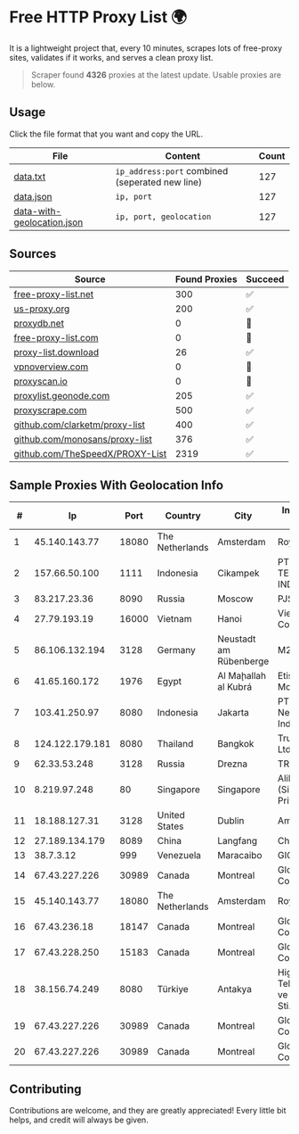 
# Free HTTP Proxy List 🌍

It is a lightweight project that, every 10 minutes, scrapes lots of free-proxy sites, validates if it works, and serves a clean proxy list.


> Scraper found **4326** proxies at the latest update. Usable proxies are below.

## Usage

Click the file format that you want and copy the URL.


|File|Content|Count|
|----|-------|-----|
|[data.txt](https://raw.githubusercontent.com/themiralay/Proxy-List-World/master/data.txt)|`ip_address:port` combined (seperated new line)|127|
|[data.json](https://raw.githubusercontent.com/themiralay/Proxy-List-World/master/data.json)|`ip, port`|127|
|[data-with-geolocation.json](https://raw.githubusercontent.com/themiralay/Proxy-List-World/master/data-with-geolocation.json)|`ip, port, geolocation`|127|

## Sources

|Source|Found Proxies|Succeed|
|------|-------------|-------|
|[free-proxy-list.net](https://free-proxy-list.net)|300|✅|
|[us-proxy.org](https://www.us-proxy.org)|200|✅|
|[proxydb.net](http://proxydb.net)|0|🚫|
|[free-proxy-list.com](https://free-proxy-list.com/?page=&port=&type%5B%5D=http&type%5B%5D=https&up_time=0&search=Search)|0|🚫|
|[proxy-list.download](https://www.proxy-list.download/HTTP)|26|✅|
|[vpnoverview.com](https://vpnoverview.com/privacy/anonymous-browsing/free-proxy-servers)|0|🚫|
|[proxyscan.io](https://www.proxyscan.io)|0|🚫|
|[proxylist.geonode.com](https://proxylist.geonode.com/api/proxy-list?limit=300&page=1&sort_by=lastChecked&sort_type=desc&protocols=http,https)|205|✅|
|[proxyscrape.com](https://api.proxyscrape.com/v2/?request=displayproxies&protocol=http&timeout=10000&country=all&ssl=all&anonymity=all)|500|✅|
|[github.com/clarketm/proxy-list](https://raw.githubusercontent.com/clarketm/proxy-list/master/proxy-list-raw.txt)|400|✅|
|[github.com/monosans/proxy-list](https://raw.githubusercontent.com/monosans/proxy-list/main/proxies/http.txt)|376|✅|
|[github.com/TheSpeedX/PROXY-List](https://raw.githubusercontent.com/TheSpeedX/PROXY-List/master/http.txt)|2319|✅|


## Sample Proxies With Geolocation Info

|#|Ip|Port|Country|City|Internet Service Provider|
|-|--|----|-------|----|-------------------------|
|1|45.140.143.77|18080|The Netherlands|Amsterdam|RoyaleHosting BV|
|2|157.66.50.100|1111|Indonesia|Cikampek|PT BARAYA TELEKOMUNIKASI INDONESIA|
|3|83.217.23.36|8090|Russia|Moscow|PJSC Rostelecom|
|4|27.79.193.19|16000|Vietnam|Hanoi|Viettel Corporation|
|5|86.106.132.194|3128|Germany|Neustadt am Rübenberge|M247 Europe SRL|
|6|41.65.160.172|1976|Egypt|Al Maḩallah al Kubrá|Etisalat Misr Mobile BB|
|7|103.41.250.97|8080|Indonesia|Jakarta|PT. Fiber Networks Indonesia|
|8|124.122.179.181|8080|Thailand|Bangkok|True Internet Co., Ltd.|
|9|62.33.53.248|3128|Russia|Drezna|TRANS-TELECOM|
|10|8.219.97.248|80|Singapore|Singapore|Alibaba Cloud (Singapore) Private Limited|
|11|18.188.127.31|3128|United States|Dublin|Amazon.com, Inc.|
|12|27.189.134.179|8089|China|Langfang|Chinanet|
|13|38.7.3.12|999|Venezuela|Maracaibo|GIGAPOP, C.A.|
|14|67.43.227.226|30989|Canada|Montreal|GloboTech Communications|
|15|45.140.143.77|18080|The Netherlands|Amsterdam|RoyaleHosting BV|
|16|67.43.236.18|18147|Canada|Montreal|GloboTech Communications|
|17|67.43.228.250|15183|Canada|Montreal|GloboTech Communications|
|18|38.156.74.249|8080|Türkiye|Antakya|High Speed Telekomunikasyon ve Hab. Hiz. Ltd. Sti.|
|19|67.43.227.226|30989|Canada|Montreal|GloboTech Communications|
|20|67.43.227.226|30989|Canada|Montreal|GloboTech Communications|



## Contributing

Contributions are welcome, and they are greatly appreciated! Every
little bit helps, and credit will always be given.

